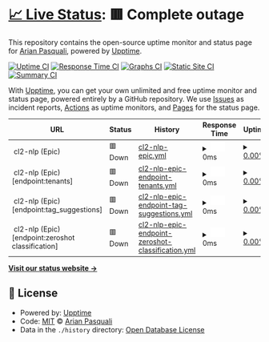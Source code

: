 # [📈 Live Status](https://arianpasquali.github.io/upptime-monitor-example): <!--live status--> **🟥 Complete outage**

This repository contains the open-source uptime monitor and status page for [Arian Pasquali](https://arianpasquali.github.io/upptime-monitor-example), powered by [Upptime](https://github.com/upptime/upptime).

[![Uptime CI](https://github.com/arianpasquali/upptime-monitor-example/workflows/Uptime%20CI/badge.svg)](https://github.com/arianpasquali/upptime-monitor-example/actions?query=workflow%3A%22Uptime+CI%22)
[![Response Time CI](https://github.com/arianpasquali/upptime-monitor-example/workflows/Response%20Time%20CI/badge.svg)](https://github.com/arianpasquali/upptime-monitor-example/actions?query=workflow%3A%22Response+Time+CI%22)
[![Graphs CI](https://github.com/arianpasquali/upptime-monitor-example/workflows/Graphs%20CI/badge.svg)](https://github.com/arianpasquali/upptime-monitor-example/actions?query=workflow%3A%22Graphs+CI%22)
[![Static Site CI](https://github.com/arianpasquali/upptime-monitor-example/workflows/Static%20Site%20CI/badge.svg)](https://github.com/arianpasquali/upptime-monitor-example/actions?query=workflow%3A%22Static+Site+CI%22)
[![Summary CI](https://github.com/arianpasquali/upptime-monitor-example/workflows/Summary%20CI/badge.svg)](https://github.com/arianpasquali/upptime-monitor-example/actions?query=workflow%3A%22Summary+CI%22)

With [Upptime](https://upptime.js.org), you can get your own unlimited and free uptime monitor and status page, powered entirely by a GitHub repository. We use [Issues](https://github.com/arianpasquali/upptime-monitor-example/issues) as incident reports, [Actions](https://github.com/arianpasquali/upptime-monitor-example/actions) as uptime monitors, and [Pages](https://arianpasquali.github.io/upptime-monitor-example) for the status page.

<!--start: status pages-->
<!-- This summary is generated by Upptime (https://github.com/upptime/upptime) -->
<!-- Do not edit this manually, your changes will be overwritten -->
<!-- prettier-ignore -->
| URL | Status | History | Response Time | Uptime |
| --- | ------ | ------- | ------------- | ------ |
| <img alt="" src="https://favicons.githubusercontent.com/null" height="13"> cl2-nlp (Epic) | 🟥 Down | [cl2-nlp-epic.yml](https://github.com/arianpasquali/upptime-monitor-example/commits/HEAD/history/cl2-nlp-epic.yml) | <details><summary><img alt="Response time graph" src="./graphs/cl2-nlp-epic/response-time-week.png" height="20"> 0ms</summary><br><a href="https://arianpasquali.github.io/upptime-monitor-example/history/cl2-nlp-epic"><img alt="Response time 239" src="https://img.shields.io/endpoint?url=https%3A%2F%2Fraw.githubusercontent.com%2Farianpasquali%2Fupptime-monitor-example%2FHEAD%2Fapi%2Fcl2-nlp-epic%2Fresponse-time.json"></a><br><a href="https://arianpasquali.github.io/upptime-monitor-example/history/cl2-nlp-epic"><img alt="24-hour response time 0" src="https://img.shields.io/endpoint?url=https%3A%2F%2Fraw.githubusercontent.com%2Farianpasquali%2Fupptime-monitor-example%2FHEAD%2Fapi%2Fcl2-nlp-epic%2Fresponse-time-day.json"></a><br><a href="https://arianpasquali.github.io/upptime-monitor-example/history/cl2-nlp-epic"><img alt="7-day response time 0" src="https://img.shields.io/endpoint?url=https%3A%2F%2Fraw.githubusercontent.com%2Farianpasquali%2Fupptime-monitor-example%2FHEAD%2Fapi%2Fcl2-nlp-epic%2Fresponse-time-week.json"></a><br><a href="https://arianpasquali.github.io/upptime-monitor-example/history/cl2-nlp-epic"><img alt="30-day response time 0" src="https://img.shields.io/endpoint?url=https%3A%2F%2Fraw.githubusercontent.com%2Farianpasquali%2Fupptime-monitor-example%2FHEAD%2Fapi%2Fcl2-nlp-epic%2Fresponse-time-month.json"></a><br><a href="https://arianpasquali.github.io/upptime-monitor-example/history/cl2-nlp-epic"><img alt="1-year response time 240" src="https://img.shields.io/endpoint?url=https%3A%2F%2Fraw.githubusercontent.com%2Farianpasquali%2Fupptime-monitor-example%2FHEAD%2Fapi%2Fcl2-nlp-epic%2Fresponse-time-year.json"></a></details> | <details><summary><a href="https://arianpasquali.github.io/upptime-monitor-example/history/cl2-nlp-epic">0.00%</a></summary><a href="https://arianpasquali.github.io/upptime-monitor-example/history/cl2-nlp-epic"><img alt="All-time uptime 66.42%" src="https://img.shields.io/endpoint?url=https%3A%2F%2Fraw.githubusercontent.com%2Farianpasquali%2Fupptime-monitor-example%2FHEAD%2Fapi%2Fcl2-nlp-epic%2Fuptime.json"></a><br><a href="https://arianpasquali.github.io/upptime-monitor-example/history/cl2-nlp-epic"><img alt="24-hour uptime 0.00%" src="https://img.shields.io/endpoint?url=https%3A%2F%2Fraw.githubusercontent.com%2Farianpasquali%2Fupptime-monitor-example%2FHEAD%2Fapi%2Fcl2-nlp-epic%2Fuptime-day.json"></a><br><a href="https://arianpasquali.github.io/upptime-monitor-example/history/cl2-nlp-epic"><img alt="7-day uptime 0.00%" src="https://img.shields.io/endpoint?url=https%3A%2F%2Fraw.githubusercontent.com%2Farianpasquali%2Fupptime-monitor-example%2FHEAD%2Fapi%2Fcl2-nlp-epic%2Fuptime-week.json"></a><br><a href="https://arianpasquali.github.io/upptime-monitor-example/history/cl2-nlp-epic"><img alt="30-day uptime 1.38%" src="https://img.shields.io/endpoint?url=https%3A%2F%2Fraw.githubusercontent.com%2Farianpasquali%2Fupptime-monitor-example%2FHEAD%2Fapi%2Fcl2-nlp-epic%2Fuptime-month.json"></a><br><a href="https://arianpasquali.github.io/upptime-monitor-example/history/cl2-nlp-epic"><img alt="1-year uptime 65.01%" src="https://img.shields.io/endpoint?url=https%3A%2F%2Fraw.githubusercontent.com%2Farianpasquali%2Fupptime-monitor-example%2FHEAD%2Fapi%2Fcl2-nlp-epic%2Fuptime-year.json"></a></details>
| <img alt="" src="https://favicons.githubusercontent.com/null" height="13"> cl2-nlp (Epic) [endpoint:tenants] | 🟥 Down | [cl2-nlp-epic-endpoint-tenants.yml](https://github.com/arianpasquali/upptime-monitor-example/commits/HEAD/history/cl2-nlp-epic-endpoint-tenants.yml) | <details><summary><img alt="Response time graph" src="./graphs/cl2-nlp-epic-endpoint-tenants/response-time-week.png" height="20"> 0ms</summary><br><a href="https://arianpasquali.github.io/upptime-monitor-example/history/cl2-nlp-epic-endpoint-tenants"><img alt="Response time 281" src="https://img.shields.io/endpoint?url=https%3A%2F%2Fraw.githubusercontent.com%2Farianpasquali%2Fupptime-monitor-example%2FHEAD%2Fapi%2Fcl2-nlp-epic-endpoint-tenants%2Fresponse-time.json"></a><br><a href="https://arianpasquali.github.io/upptime-monitor-example/history/cl2-nlp-epic-endpoint-tenants"><img alt="24-hour response time 0" src="https://img.shields.io/endpoint?url=https%3A%2F%2Fraw.githubusercontent.com%2Farianpasquali%2Fupptime-monitor-example%2FHEAD%2Fapi%2Fcl2-nlp-epic-endpoint-tenants%2Fresponse-time-day.json"></a><br><a href="https://arianpasquali.github.io/upptime-monitor-example/history/cl2-nlp-epic-endpoint-tenants"><img alt="7-day response time 0" src="https://img.shields.io/endpoint?url=https%3A%2F%2Fraw.githubusercontent.com%2Farianpasquali%2Fupptime-monitor-example%2FHEAD%2Fapi%2Fcl2-nlp-epic-endpoint-tenants%2Fresponse-time-week.json"></a><br><a href="https://arianpasquali.github.io/upptime-monitor-example/history/cl2-nlp-epic-endpoint-tenants"><img alt="30-day response time 0" src="https://img.shields.io/endpoint?url=https%3A%2F%2Fraw.githubusercontent.com%2Farianpasquali%2Fupptime-monitor-example%2FHEAD%2Fapi%2Fcl2-nlp-epic-endpoint-tenants%2Fresponse-time-month.json"></a><br><a href="https://arianpasquali.github.io/upptime-monitor-example/history/cl2-nlp-epic-endpoint-tenants"><img alt="1-year response time 283" src="https://img.shields.io/endpoint?url=https%3A%2F%2Fraw.githubusercontent.com%2Farianpasquali%2Fupptime-monitor-example%2FHEAD%2Fapi%2Fcl2-nlp-epic-endpoint-tenants%2Fresponse-time-year.json"></a></details> | <details><summary><a href="https://arianpasquali.github.io/upptime-monitor-example/history/cl2-nlp-epic-endpoint-tenants">0.00%</a></summary><a href="https://arianpasquali.github.io/upptime-monitor-example/history/cl2-nlp-epic-endpoint-tenants"><img alt="All-time uptime 66.41%" src="https://img.shields.io/endpoint?url=https%3A%2F%2Fraw.githubusercontent.com%2Farianpasquali%2Fupptime-monitor-example%2FHEAD%2Fapi%2Fcl2-nlp-epic-endpoint-tenants%2Fuptime.json"></a><br><a href="https://arianpasquali.github.io/upptime-monitor-example/history/cl2-nlp-epic-endpoint-tenants"><img alt="24-hour uptime 0.00%" src="https://img.shields.io/endpoint?url=https%3A%2F%2Fraw.githubusercontent.com%2Farianpasquali%2Fupptime-monitor-example%2FHEAD%2Fapi%2Fcl2-nlp-epic-endpoint-tenants%2Fuptime-day.json"></a><br><a href="https://arianpasquali.github.io/upptime-monitor-example/history/cl2-nlp-epic-endpoint-tenants"><img alt="7-day uptime 0.00%" src="https://img.shields.io/endpoint?url=https%3A%2F%2Fraw.githubusercontent.com%2Farianpasquali%2Fupptime-monitor-example%2FHEAD%2Fapi%2Fcl2-nlp-epic-endpoint-tenants%2Fuptime-week.json"></a><br><a href="https://arianpasquali.github.io/upptime-monitor-example/history/cl2-nlp-epic-endpoint-tenants"><img alt="30-day uptime 1.38%" src="https://img.shields.io/endpoint?url=https%3A%2F%2Fraw.githubusercontent.com%2Farianpasquali%2Fupptime-monitor-example%2FHEAD%2Fapi%2Fcl2-nlp-epic-endpoint-tenants%2Fuptime-month.json"></a><br><a href="https://arianpasquali.github.io/upptime-monitor-example/history/cl2-nlp-epic-endpoint-tenants"><img alt="1-year uptime 65.00%" src="https://img.shields.io/endpoint?url=https%3A%2F%2Fraw.githubusercontent.com%2Farianpasquali%2Fupptime-monitor-example%2FHEAD%2Fapi%2Fcl2-nlp-epic-endpoint-tenants%2Fuptime-year.json"></a></details>
| <img alt="" src="https://favicons.githubusercontent.com/null" height="13"> cl2-nlp (Epic) [endpoint:tag_suggestions] | 🟥 Down | [cl2-nlp-epic-endpoint-tag-suggestions.yml](https://github.com/arianpasquali/upptime-monitor-example/commits/HEAD/history/cl2-nlp-epic-endpoint-tag-suggestions.yml) | <details><summary><img alt="Response time graph" src="./graphs/cl2-nlp-epic-endpoint-tag-suggestions/response-time-week.png" height="20"> 0ms</summary><br><a href="https://arianpasquali.github.io/upptime-monitor-example/history/cl2-nlp-epic-endpoint-tag-suggestions"><img alt="Response time 261" src="https://img.shields.io/endpoint?url=https%3A%2F%2Fraw.githubusercontent.com%2Farianpasquali%2Fupptime-monitor-example%2FHEAD%2Fapi%2Fcl2-nlp-epic-endpoint-tag-suggestions%2Fresponse-time.json"></a><br><a href="https://arianpasquali.github.io/upptime-monitor-example/history/cl2-nlp-epic-endpoint-tag-suggestions"><img alt="24-hour response time 0" src="https://img.shields.io/endpoint?url=https%3A%2F%2Fraw.githubusercontent.com%2Farianpasquali%2Fupptime-monitor-example%2FHEAD%2Fapi%2Fcl2-nlp-epic-endpoint-tag-suggestions%2Fresponse-time-day.json"></a><br><a href="https://arianpasquali.github.io/upptime-monitor-example/history/cl2-nlp-epic-endpoint-tag-suggestions"><img alt="7-day response time 0" src="https://img.shields.io/endpoint?url=https%3A%2F%2Fraw.githubusercontent.com%2Farianpasquali%2Fupptime-monitor-example%2FHEAD%2Fapi%2Fcl2-nlp-epic-endpoint-tag-suggestions%2Fresponse-time-week.json"></a><br><a href="https://arianpasquali.github.io/upptime-monitor-example/history/cl2-nlp-epic-endpoint-tag-suggestions"><img alt="30-day response time 0" src="https://img.shields.io/endpoint?url=https%3A%2F%2Fraw.githubusercontent.com%2Farianpasquali%2Fupptime-monitor-example%2FHEAD%2Fapi%2Fcl2-nlp-epic-endpoint-tag-suggestions%2Fresponse-time-month.json"></a><br><a href="https://arianpasquali.github.io/upptime-monitor-example/history/cl2-nlp-epic-endpoint-tag-suggestions"><img alt="1-year response time 260" src="https://img.shields.io/endpoint?url=https%3A%2F%2Fraw.githubusercontent.com%2Farianpasquali%2Fupptime-monitor-example%2FHEAD%2Fapi%2Fcl2-nlp-epic-endpoint-tag-suggestions%2Fresponse-time-year.json"></a></details> | <details><summary><a href="https://arianpasquali.github.io/upptime-monitor-example/history/cl2-nlp-epic-endpoint-tag-suggestions">0.00%</a></summary><a href="https://arianpasquali.github.io/upptime-monitor-example/history/cl2-nlp-epic-endpoint-tag-suggestions"><img alt="All-time uptime 66.41%" src="https://img.shields.io/endpoint?url=https%3A%2F%2Fraw.githubusercontent.com%2Farianpasquali%2Fupptime-monitor-example%2FHEAD%2Fapi%2Fcl2-nlp-epic-endpoint-tag-suggestions%2Fuptime.json"></a><br><a href="https://arianpasquali.github.io/upptime-monitor-example/history/cl2-nlp-epic-endpoint-tag-suggestions"><img alt="24-hour uptime 0.00%" src="https://img.shields.io/endpoint?url=https%3A%2F%2Fraw.githubusercontent.com%2Farianpasquali%2Fupptime-monitor-example%2FHEAD%2Fapi%2Fcl2-nlp-epic-endpoint-tag-suggestions%2Fuptime-day.json"></a><br><a href="https://arianpasquali.github.io/upptime-monitor-example/history/cl2-nlp-epic-endpoint-tag-suggestions"><img alt="7-day uptime 0.00%" src="https://img.shields.io/endpoint?url=https%3A%2F%2Fraw.githubusercontent.com%2Farianpasquali%2Fupptime-monitor-example%2FHEAD%2Fapi%2Fcl2-nlp-epic-endpoint-tag-suggestions%2Fuptime-week.json"></a><br><a href="https://arianpasquali.github.io/upptime-monitor-example/history/cl2-nlp-epic-endpoint-tag-suggestions"><img alt="30-day uptime 1.38%" src="https://img.shields.io/endpoint?url=https%3A%2F%2Fraw.githubusercontent.com%2Farianpasquali%2Fupptime-monitor-example%2FHEAD%2Fapi%2Fcl2-nlp-epic-endpoint-tag-suggestions%2Fuptime-month.json"></a><br><a href="https://arianpasquali.github.io/upptime-monitor-example/history/cl2-nlp-epic-endpoint-tag-suggestions"><img alt="1-year uptime 65.00%" src="https://img.shields.io/endpoint?url=https%3A%2F%2Fraw.githubusercontent.com%2Farianpasquali%2Fupptime-monitor-example%2FHEAD%2Fapi%2Fcl2-nlp-epic-endpoint-tag-suggestions%2Fuptime-year.json"></a></details>
| <img alt="" src="https://favicons.githubusercontent.com/null" height="13"> cl2-nlp (Epic) [endpoint:zeroshot classification] | 🟥 Down | [cl2-nlp-epic-endpoint-zeroshot-classification.yml](https://github.com/arianpasquali/upptime-monitor-example/commits/HEAD/history/cl2-nlp-epic-endpoint-zeroshot-classification.yml) | <details><summary><img alt="Response time graph" src="./graphs/cl2-nlp-epic-endpoint-zeroshot-classification/response-time-week.png" height="20"> 0ms</summary><br><a href="https://arianpasquali.github.io/upptime-monitor-example/history/cl2-nlp-epic-endpoint-zeroshot-classification"><img alt="Response time 245" src="https://img.shields.io/endpoint?url=https%3A%2F%2Fraw.githubusercontent.com%2Farianpasquali%2Fupptime-monitor-example%2FHEAD%2Fapi%2Fcl2-nlp-epic-endpoint-zeroshot-classification%2Fresponse-time.json"></a><br><a href="https://arianpasquali.github.io/upptime-monitor-example/history/cl2-nlp-epic-endpoint-zeroshot-classification"><img alt="24-hour response time 0" src="https://img.shields.io/endpoint?url=https%3A%2F%2Fraw.githubusercontent.com%2Farianpasquali%2Fupptime-monitor-example%2FHEAD%2Fapi%2Fcl2-nlp-epic-endpoint-zeroshot-classification%2Fresponse-time-day.json"></a><br><a href="https://arianpasquali.github.io/upptime-monitor-example/history/cl2-nlp-epic-endpoint-zeroshot-classification"><img alt="7-day response time 0" src="https://img.shields.io/endpoint?url=https%3A%2F%2Fraw.githubusercontent.com%2Farianpasquali%2Fupptime-monitor-example%2FHEAD%2Fapi%2Fcl2-nlp-epic-endpoint-zeroshot-classification%2Fresponse-time-week.json"></a><br><a href="https://arianpasquali.github.io/upptime-monitor-example/history/cl2-nlp-epic-endpoint-zeroshot-classification"><img alt="30-day response time 0" src="https://img.shields.io/endpoint?url=https%3A%2F%2Fraw.githubusercontent.com%2Farianpasquali%2Fupptime-monitor-example%2FHEAD%2Fapi%2Fcl2-nlp-epic-endpoint-zeroshot-classification%2Fresponse-time-month.json"></a><br><a href="https://arianpasquali.github.io/upptime-monitor-example/history/cl2-nlp-epic-endpoint-zeroshot-classification"><img alt="1-year response time 244" src="https://img.shields.io/endpoint?url=https%3A%2F%2Fraw.githubusercontent.com%2Farianpasquali%2Fupptime-monitor-example%2FHEAD%2Fapi%2Fcl2-nlp-epic-endpoint-zeroshot-classification%2Fresponse-time-year.json"></a></details> | <details><summary><a href="https://arianpasquali.github.io/upptime-monitor-example/history/cl2-nlp-epic-endpoint-zeroshot-classification">0.00%</a></summary><a href="https://arianpasquali.github.io/upptime-monitor-example/history/cl2-nlp-epic-endpoint-zeroshot-classification"><img alt="All-time uptime 38.63%" src="https://img.shields.io/endpoint?url=https%3A%2F%2Fraw.githubusercontent.com%2Farianpasquali%2Fupptime-monitor-example%2FHEAD%2Fapi%2Fcl2-nlp-epic-endpoint-zeroshot-classification%2Fuptime.json"></a><br><a href="https://arianpasquali.github.io/upptime-monitor-example/history/cl2-nlp-epic-endpoint-zeroshot-classification"><img alt="24-hour uptime 0.00%" src="https://img.shields.io/endpoint?url=https%3A%2F%2Fraw.githubusercontent.com%2Farianpasquali%2Fupptime-monitor-example%2FHEAD%2Fapi%2Fcl2-nlp-epic-endpoint-zeroshot-classification%2Fuptime-day.json"></a><br><a href="https://arianpasquali.github.io/upptime-monitor-example/history/cl2-nlp-epic-endpoint-zeroshot-classification"><img alt="7-day uptime 0.00%" src="https://img.shields.io/endpoint?url=https%3A%2F%2Fraw.githubusercontent.com%2Farianpasquali%2Fupptime-monitor-example%2FHEAD%2Fapi%2Fcl2-nlp-epic-endpoint-zeroshot-classification%2Fuptime-week.json"></a><br><a href="https://arianpasquali.github.io/upptime-monitor-example/history/cl2-nlp-epic-endpoint-zeroshot-classification"><img alt="30-day uptime 1.38%" src="https://img.shields.io/endpoint?url=https%3A%2F%2Fraw.githubusercontent.com%2Farianpasquali%2Fupptime-monitor-example%2FHEAD%2Fapi%2Fcl2-nlp-epic-endpoint-zeroshot-classification%2Fuptime-month.json"></a><br><a href="https://arianpasquali.github.io/upptime-monitor-example/history/cl2-nlp-epic-endpoint-zeroshot-classification"><img alt="1-year uptime 36.06%" src="https://img.shields.io/endpoint?url=https%3A%2F%2Fraw.githubusercontent.com%2Farianpasquali%2Fupptime-monitor-example%2FHEAD%2Fapi%2Fcl2-nlp-epic-endpoint-zeroshot-classification%2Fuptime-year.json"></a></details>

<!--end: status pages-->

[**Visit our status website →**](https://arianpasquali.github.io/upptime-monitor-example)

## 📄 License

- Powered by: [Upptime](https://github.com/upptime/upptime)
- Code: [MIT](./LICENSE) © [Arian Pasquali](https://arianpasquali.github.io/upptime-monitor-example)
- Data in the `./history` directory: [Open Database License](https://opendatacommons.org/licenses/odbl/1-0/)
